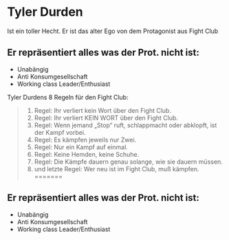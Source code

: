 # Tyler Durden

Ist ein toller Hecht. Er ist das alter Ego von dem Protagonist aus Fight Club

## Er repräsentiert alles was der Prot. nicht ist:
* Unabängig
* Anti Konsumgesellschaft
* Working class Leader/Enthusiast

Tyler Durdens 8 Regeln für den Fight Club:

> 1. Regel: Ihr verliert kein Wort über den Fight Club.
> 2. Regel: Ihr verliert KEIN WORT über den Fight Club.
> 3. Regel: Wenn jemand „Stop“ ruft, schlappmacht oder abklopft, ist der Kampf vorbei.
> 4. Regel: Es kämpfen jeweils nur Zwei.
> 5. Regel: Nur ein Kampf auf einmal.
> 6. Regel: Keine Hemden, keine Schuhe.
> 7. Regel: Die Kämpfe dauern genau solange, wie sie dauern müssen.
> 8. und letzte Regel: Wer neu ist im Fight Club, muß kämpfen.
=======
## Er repräsentiert alles was der Prot. nicht ist:
* Unabängig
* Anti Konsumgesellschaft
* Working class Leader/Enthusiast
  
